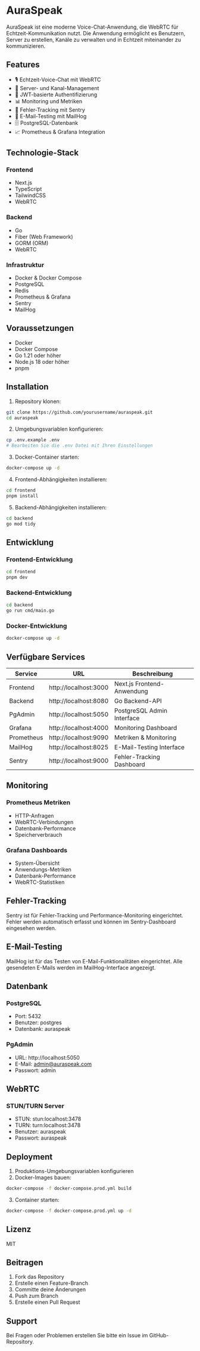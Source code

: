 # AuraSpeak

AuraSpeak ist eine moderne Voice-Chat-Anwendung, die WebRTC für Echtzeit-Kommunikation nutzt. Die Anwendung ermöglicht es Benutzern, Server zu erstellen, Kanäle zu verwalten und in Echtzeit miteinander zu kommunizieren.

## Features

- 🎙️ Echtzeit-Voice-Chat mit WebRTC
- 👥 Server- und Kanal-Management
- 🔐 JWT-basierte Authentifizierung
- 📊 Monitoring und Metriken
- 🐛 Fehler-Tracking mit Sentry
- 📧 E-Mail-Testing mit MailHog
- 🗄️ PostgreSQL-Datenbank
- 📈 Prometheus & Grafana Integration

## Technologie-Stack

### Frontend
- Next.js
- TypeScript
- TailwindCSS
- WebRTC

### Backend
- Go
- Fiber (Web Framework)
- GORM (ORM)
- WebRTC

### Infrastruktur
- Docker & Docker Compose
- PostgreSQL
- Redis
- Prometheus & Grafana
- Sentry
- MailHog

## Voraussetzungen

- Docker
- Docker Compose
- Go 1.21 oder höher
- Node.js 18 oder höher
- pnpm

## Installation

1. Repository klonen:
```bash
git clone https://github.com/yourusername/auraspeak.git
cd auraspeak
```

2. Umgebungsvariablen konfigurieren:
```bash
cp .env.example .env
# Bearbeiten Sie die .env Datei mit Ihren Einstellungen
```

3. Docker-Container starten:
```bash
docker-compose up -d
```

4. Frontend-Abhängigkeiten installieren:
```bash
cd frontend
pnpm install
```

5. Backend-Abhängigkeiten installieren:
```bash
cd backend
go mod tidy
```

## Entwicklung

### Frontend-Entwicklung
```bash
cd frontend
pnpm dev
```

### Backend-Entwicklung
```bash
cd backend
go run cmd/main.go
```

### Docker-Entwicklung
```bash
docker-compose up -d
```

## Verfügbare Services

| Service    | URL                    | Beschreibung                    |
|------------|------------------------|--------------------------------|
| Frontend   | http://localhost:3000  | Next.js Frontend-Anwendung     |
| Backend    | http://localhost:8080  | Go Backend-API                 |
| PgAdmin    | http://localhost:5050  | PostgreSQL Admin Interface     |
| Grafana    | http://localhost:4000  | Monitoring Dashboard           |
| Prometheus | http://localhost:9090  | Metriken & Monitoring         |
| MailHog    | http://localhost:8025  | E-Mail-Testing Interface       |
| Sentry     | http://localhost:9000  | Fehler-Tracking Dashboard      |

## Monitoring

### Prometheus Metriken
- HTTP-Anfragen
- WebRTC-Verbindungen
- Datenbank-Performance
- Speicherverbrauch

### Grafana Dashboards
- System-Übersicht
- Anwendungs-Metriken
- Datenbank-Performance
- WebRTC-Statistiken

## Fehler-Tracking

Sentry ist für Fehler-Tracking und Performance-Monitoring eingerichtet. Fehler werden automatisch erfasst und können im Sentry-Dashboard eingesehen werden.

## E-Mail-Testing

MailHog ist für das Testen von E-Mail-Funktionalitäten eingerichtet. Alle gesendeten E-Mails werden im MailHog-Interface angezeigt.

## Datenbank

### PostgreSQL
- Port: 5432
- Benutzer: postgres
- Datenbank: auraspeak

### PgAdmin
- URL: http://localhost:5050
- E-Mail: admin@auraspeak.com
- Passwort: admin

## WebRTC

### STUN/TURN Server
- STUN: stun:localhost:3478
- TURN: turn:localhost:3478
- Benutzer: auraspeak
- Passwort: auraspeak

## Deployment

1. Produktions-Umgebungsvariablen konfigurieren
2. Docker-Images bauen:
```bash
docker-compose -f docker-compose.prod.yml build
```
3. Container starten:
```bash
docker-compose -f docker-compose.prod.yml up -d
```

## Lizenz

MIT

## Beitragen

1. Fork das Repository
2. Erstelle einen Feature-Branch
3. Committe deine Änderungen
4. Push zum Branch
5. Erstelle einen Pull Request

## Support

Bei Fragen oder Problemen erstellen Sie bitte ein Issue im GitHub-Repository. 